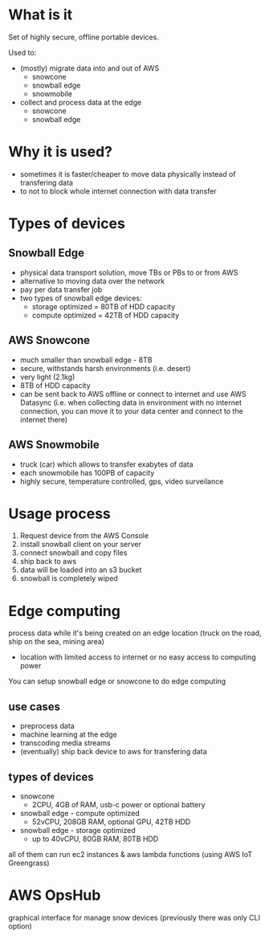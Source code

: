 # What is it
Set of highly secure, offline portable devices.

Used to:
* (mostly) migrate data into and out of AWS
  * snowcone
  * snowball edge
  * snowmobile
* collect and process data at the edge
  * snowcone
  * snowball edge

# Why it is used?
* sometimes it is faster/cheaper to move data physically instead of transfering data
* to not to block whole internet connection with data transfer

# Types of devices
## Snowball Edge
* physical data transport solution, move TBs or PBs to or from AWS
* alternative to moving data over the network
* pay per data transfer job
* two types of snowball edge devices:
  * storage optimized = 80TB of HDD capacity
  * compute optimized = 42TB of HDD capacity

## AWS Snowcone
* much smaller than snowball edge - 8TB
* secure, withstands harsh environments (i.e. desert)
* very light (2.1kg)
* 8TB of HDD capacity
* can be sent back to AWS offline or connect to internet and use AWS Datasync (i.e. when collecting data in environment with no internet connection, you can move it to your data center and connect to the internet there)

## AWS Snowmobile
* truck (car) which allows to transfer exabytes of data
* each snowmobile has 100PB of capacity
* highly secure, temperature controlled, gps, video surveilance

# Usage process
1. Request device from the AWS Console
2. install snowball client on your server
3. connect snowball and copy files
4. ship back to aws
5. data will be loaded into an s3 bucket
6. snowball is completely wiped

# Edge computing
process data while it's being created on an edge location (truck on the road, ship on the sea, mining area)
* location with limited access to internet or no easy access to computing power

You can setup snowball edge or snowcone to do edge computing

## use cases
* preprocess data
* machine learning at the edge
* transcoding media streams
* (eventually) ship back device to aws for transfering data

## types of devices
* snowcone
  * 2CPU, 4GB of RAM, usb-c power or optional battery
* snowball edge - compute optimized
  * 52vCPU, 208GB RAM, optional GPU, 42TB HDD
* snowball edge - storage optimized
  * up to 40vCPU, 80GB RAM, 80TB HDD

all of them can run ec2 instances & aws lambda functions (using AWS IoT Greengrass)

# AWS OpsHub
graphical interface for manage snow devices (previously there was only CLI option)